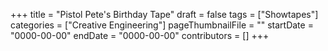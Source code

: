 +++
title = "Pistol Pete's Birthday Tape"
draft = false
tags = ["Showtapes"]
categories = ["Creative Engineering"]
pageThumbnailFile = ""
startDate = "0000-00-00"
endDate = "0000-00-00"
contributors = []
+++
